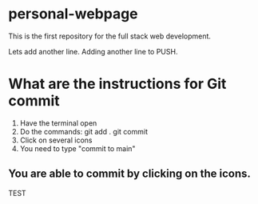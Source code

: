 # personal-webpage
This is the first repository for the full stack web development. 

Lets add another line. 
Adding another line to PUSH. 

# What are the instructions for Git commit

1. Have the terminal open 
2. Do the commands:
    git add .
    git commit 
3. Click on several icons 
4. You need to type "commit to main"

## You are able to commit by clicking on the icons. 
TEST